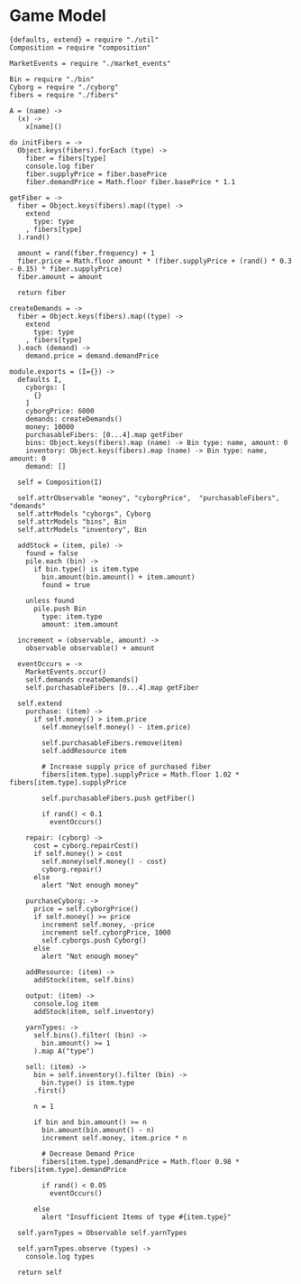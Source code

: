 Game Model
==========

    {defaults, extend} = require "./util"
    Composition = require "composition"

    MarketEvents = require "./market_events"

    Bin = require "./bin"
    Cyborg = require "./cyborg"
    fibers = require "./fibers"

    A = (name) ->
      (x) ->
        x[name]()

    do initFibers = ->
      Object.keys(fibers).forEach (type) ->
        fiber = fibers[type]
        console.log fiber
        fiber.supplyPrice = fiber.basePrice
        fiber.demandPrice = Math.floor fiber.basePrice * 1.1

    getFiber = ->
      fiber = Object.keys(fibers).map((type) ->
        extend
          type: type
        , fibers[type]
      ).rand()

      amount = rand(fiber.frequency) + 1
      fiber.price = Math.floor amount * (fiber.supplyPrice + (rand() * 0.3 - 0.15) * fiber.supplyPrice)
      fiber.amount = amount

      return fiber

    createDemands = ->
      fiber = Object.keys(fibers).map((type) ->
        extend
          type: type
        , fibers[type]
      ).each (demand) ->
        demand.price = demand.demandPrice

    module.exports = (I={}) ->
      defaults I,
        cyborgs: [
          {}
        ]
        cyborgPrice: 6000
        demands: createDemands()
        money: 10000
        purchasableFibers: [0...4].map getFiber
        bins: Object.keys(fibers).map (name) -> Bin type: name, amount: 0
        inventory: Object.keys(fibers).map (name) -> Bin type: name, amount: 0
        demand: []

      self = Composition(I)

      self.attrObservable "money", "cyborgPrice",  "purchasableFibers", "demands"
      self.attrModels "cyborgs", Cyborg
      self.attrModels "bins", Bin
      self.attrModels "inventory", Bin

      addStock = (item, pile) ->
        found = false
        pile.each (bin) ->
          if bin.type() is item.type
            bin.amount(bin.amount() + item.amount)
            found = true

        unless found
          pile.push Bin
            type: item.type
            amount: item.amount

      increment = (observable, amount) ->
        observable observable() + amount

      eventOccurs = ->
        MarketEvents.occur()
        self.demands createDemands()
        self.purchasableFibers [0...4].map getFiber

      self.extend          
        purchase: (item) ->
          if self.money() > item.price
            self.money(self.money() - item.price)

            self.purchasableFibers.remove(item)
            self.addResource item

            # Increase supply price of purchased fiber
            fibers[item.type].supplyPrice = Math.floor 1.02 * fibers[item.type].supplyPrice

            self.purchasableFibers.push getFiber()

            if rand() < 0.1
              eventOccurs()

        repair: (cyborg) ->
          cost = cyborg.repairCost()
          if self.money() > cost
            self.money(self.money() - cost)
            cyborg.repair()
          else
            alert "Not enough money"

        purchaseCyborg: ->
          price = self.cyborgPrice()
          if self.money() >= price
            increment self.money, -price
            increment self.cyborgPrice, 1000
            self.cyborgs.push Cyborg()
          else
            alert "Not enough money"

        addResource: (item) ->
          addStock(item, self.bins)

        output: (item) ->
          console.log item
          addStock(item, self.inventory)

        yarnTypes: ->
          self.bins().filter( (bin) ->
            bin.amount() >= 1
          ).map A("type")

        sell: (item) ->
          bin = self.inventory().filter (bin) ->
            bin.type() is item.type
          .first()

          n = 1

          if bin and bin.amount() >= n
            bin.amount(bin.amount() - n)
            increment self.money, item.price * n

            # Decrease Demand Price
            fibers[item.type].demandPrice = Math.floor 0.98 * fibers[item.type].demandPrice

            if rand() < 0.05
              eventOccurs()

          else
            alert "Insufficient Items of type #{item.type}"

      self.yarnTypes = Observable self.yarnTypes

      self.yarnTypes.observe (types) ->
        console.log types

      return self
